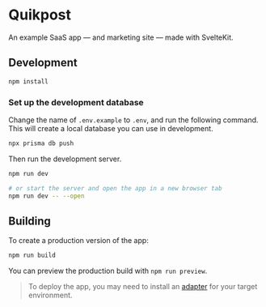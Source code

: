 # Quikpost
An example SaaS app — and marketing site — made with SvelteKit.

## Development

```bash
npm install
```

### Set up the development database

Change the name of `.env.example` to `.env`, and run the following command. This will create a local database you can use in development.

```bash
npx prisma db push
```

Then run the development server.

```bash
npm run dev

# or start the server and open the app in a new browser tab
npm run dev -- --open
```

## Building

To create a production version of the app:

```bash
npm run build
```

You can preview the production build with `npm run preview`.

> To deploy the app, you may need to install an [adapter](https://kit.svelte.dev/docs/adapters) for your target environment.
